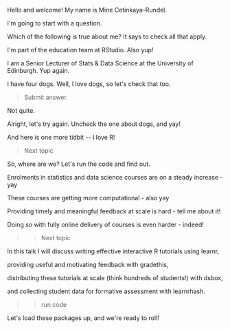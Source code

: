Hello and welcome! My name is Mine Cetinkaya-Rundel.

I'm going to start with a question.

Which of the following is true about me? It says to check all that apply.

I'm part of the education team at RStudio. Also yup!

I am a Senior Lecturer of Stats & Data Science at the University of Edinburgh. Yup again. 

I have four dogs. Well, I love dogs, so let's check that too.
> Submit answer. 

Not quite.

Alright, let's try again. Uncheck the one about dogs, and yay!

And here is one more tidbit -- I love R!

> Next topic

So, where are we? Let's run the code and find out.

Enrolments in statistics and data science courses are on a steady increase - yay

These courses are getting more computational - also yay

Providing timely and meaningful feedback at scale is hard - tell me about it!

Doing so with fully online delivery of courses is even harder - indeed!

>> Next topic

In this talk I will discuss writing effective interactive R tutorials using learnr, 

providing useful and motivating feedback with gradethis,

distributing these tutorials at scale (think hundreds of students!) with dsbox, 

and collecting student data for formative assessment with learnrhash.

>> run code

Let's load these packages up, and we're ready to roll!


























